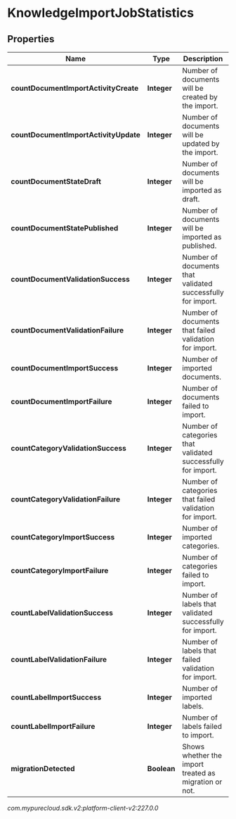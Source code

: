 # KnowledgeImportJobStatistics


## Properties

| Name | Type | Description | Notes |
| ------------ | ------------- | ------------- | ------------- |
| **countDocumentImportActivityCreate** | **Integer** | Number of documents will be created by the import. |  [optional] |
| **countDocumentImportActivityUpdate** | **Integer** | Number of documents will be updated by the import. |  [optional] |
| **countDocumentStateDraft** | **Integer** | Number of documents will be imported as draft. |  [optional] |
| **countDocumentStatePublished** | **Integer** | Number of documents will be imported as published. |  [optional] |
| **countDocumentValidationSuccess** | **Integer** | Number of documents that validated successfully for import. |  [optional] |
| **countDocumentValidationFailure** | **Integer** | Number of documents that failed validation for import. |  [optional] |
| **countDocumentImportSuccess** | **Integer** | Number of imported documents. |  [optional] |
| **countDocumentImportFailure** | **Integer** | Number of documents failed to import. |  [optional] |
| **countCategoryValidationSuccess** | **Integer** | Number of categories that validated successfully for import. |  [optional] |
| **countCategoryValidationFailure** | **Integer** | Number of categories that failed validation for import. |  [optional] |
| **countCategoryImportSuccess** | **Integer** | Number of imported categories. |  [optional] |
| **countCategoryImportFailure** | **Integer** | Number of categories failed to import. |  [optional] |
| **countLabelValidationSuccess** | **Integer** | Number of labels that validated successfully for import. |  [optional] |
| **countLabelValidationFailure** | **Integer** | Number of labels that failed validation for import. |  [optional] |
| **countLabelImportSuccess** | **Integer** | Number of imported labels. |  [optional] |
| **countLabelImportFailure** | **Integer** | Number of labels failed to import. |  [optional] |
| **migrationDetected** | **Boolean** | Shows whether the import treated as migration or not. |  [optional] |




_com.mypurecloud.sdk.v2:platform-client-v2:227.0.0_
